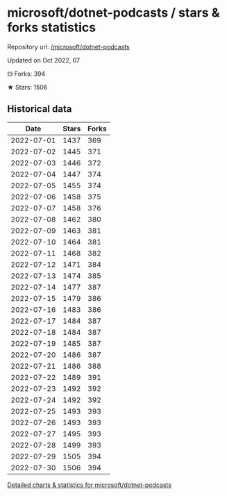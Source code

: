 # microsoft/dotnet-podcasts / stars & forks statistics

Repository url: [/microsoft/dotnet-podcasts](https://github.com/microsoft/dotnet-podcasts)

Updated on Oct 2022, 07

☋ Forks: 394

★ Stars: 1506

## Historical data
| Date | Stars | Forks |
|------|-------|-------|
| 2022-07-01 | 1437 | 369 | 
| 2022-07-02 | 1445 | 371 | 
| 2022-07-03 | 1446 | 372 | 
| 2022-07-04 | 1447 | 374 | 
| 2022-07-05 | 1455 | 374 | 
| 2022-07-06 | 1458 | 375 | 
| 2022-07-07 | 1458 | 376 | 
| 2022-07-08 | 1462 | 380 | 
| 2022-07-09 | 1463 | 381 | 
| 2022-07-10 | 1464 | 381 | 
| 2022-07-11 | 1468 | 382 | 
| 2022-07-12 | 1471 | 384 | 
| 2022-07-13 | 1474 | 385 | 
| 2022-07-14 | 1477 | 387 | 
| 2022-07-15 | 1479 | 386 | 
| 2022-07-16 | 1483 | 386 | 
| 2022-07-17 | 1484 | 387 | 
| 2022-07-18 | 1484 | 387 | 
| 2022-07-19 | 1485 | 387 | 
| 2022-07-20 | 1486 | 387 | 
| 2022-07-21 | 1486 | 388 | 
| 2022-07-22 | 1489 | 391 | 
| 2022-07-23 | 1492 | 392 | 
| 2022-07-24 | 1492 | 392 | 
| 2022-07-25 | 1493 | 393 | 
| 2022-07-26 | 1493 | 393 | 
| 2022-07-27 | 1495 | 393 | 
| 2022-07-28 | 1499 | 393 | 
| 2022-07-29 | 1505 | 394 | 
| 2022-07-30 | 1506 | 394 | 


[Detailed charts & statistics for microsoft/dotnet-podcasts](https://reviewgithub.com/rep/microsoft/dotnet-podcasts)
